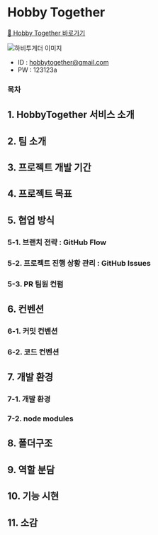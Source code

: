 # <span id="top">Hobby Together</span>

[🔗 Hobby Together 바로가기](https://github.com/fe5-team6-project/withSix)

<img src="" alt="하비투게더 이미지">

-   ID : hobbytogether@gmail.com
-   PW : 123123a

### 목차

## 1. HobbyTogether 서비스 소개

## 2. 팀 소개

## 3. 프로젝트 개발 기간

## 4. 프로젝트 목표

## 5. 협업 방식

### 5-1. 브랜치 전략 : GitHub Flow

### 5-2. 프로젝트 진행 상황 관리 : GitHub Issues

### 5-3. PR 팀원 컨펌

## 6. 컨벤션

### 6-1. 커밋 컨벤션

### 6-2. 코드 컨벤션

## 7. 개발 환경

### 7-1. 개발 환경

### 7-2. node modules

## 8. 폴더구조

## 9. 역할 분담

## 10. 기능 시현

## 11. 소감
